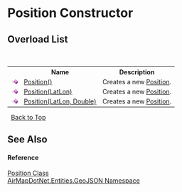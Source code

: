 # Position Constructor 
 


## Overload List
&nbsp;<table><tr><th></th><th>Name</th><th>Description</th></tr><tr><td>![Public method](media/pubmethod.gif "Public method")</td><td><a href="M_AirMapDotNet_Entities_GeoJSON_Position__ctor">Position()</a></td><td>
Creates a new <a href="T_AirMapDotNet_Entities_GeoJSON_Position">Position</a>.</td></tr><tr><td>![Public method](media/pubmethod.gif "Public method")</td><td><a href="M_AirMapDotNet_Entities_GeoJSON_Position__ctor_1">Position(LatLon)</a></td><td>
Creates a new <a href="T_AirMapDotNet_Entities_GeoJSON_Position">Position</a>.</td></tr><tr><td>![Public method](media/pubmethod.gif "Public method")</td><td><a href="M_AirMapDotNet_Entities_GeoJSON_Position__ctor_2">Position(LatLon, Double)</a></td><td>
Creates a new <a href="T_AirMapDotNet_Entities_GeoJSON_Position">Position</a>.</td></tr></table>&nbsp;
<a href="#position-constructor">Back to Top</a>

## See Also


#### Reference
<a href="T_AirMapDotNet_Entities_GeoJSON_Position">Position Class</a><br /><a href="N_AirMapDotNet_Entities_GeoJSON">AirMapDotNet.Entities.GeoJSON Namespace</a><br />